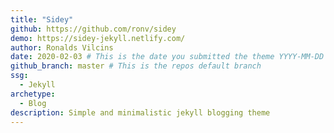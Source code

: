 ```yaml
---
title: "Sidey"
github: https://github.com/ronv/sidey
demo: https://sidey-jekyll.netlify.com/
author: Ronalds Vilcins
date: 2020-02-03 # This is the date you submitted the theme YYYY-MM-DD
github_branch: master # This is the repos default branch
ssg:
  - Jekyll
archetype:
  - Blog
description: Simple and minimalistic jekyll blogging theme
---
```

